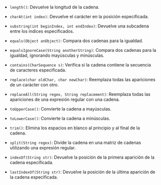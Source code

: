 - `length()`: Devuelve la longitud de la cadena.
    
- `charAt(int index)`: Devuelve el carácter en la posición especificada.
    
- `substring(int beginIndex, int endIndex)`: Devuelve una subcadena entre los índices especificados.
    
- `equals(Object anObject)`: Compara dos cadenas para la igualdad.
    
- `equalsIgnoreCase(String anotherString)`: Compara dos cadenas para la igualdad, ignorando mayúsculas y minúsculas.
    
- `contains(CharSequence s)`: Verifica si la cadena contiene la secuencia de caracteres especificada.
    
- `replace(char oldChar, char newChar)`: Reemplaza todas las apariciones de un carácter con otro.
    
- `replaceAll(String regex, String replacement)`: Reemplaza todas las apariciones de una expresión regular con una cadena.
    
- `toUpperCase()`: Convierte la cadena a mayúsculas.
    
- `toLowerCase()`: Convierte la cadena a minúsculas.
    
- `trim()`: Elimina los espacios en blanco al principio y al final de la cadena.
    
- `split(String regex)`: Divide la cadena en una matriz de cadenas utilizando una expresión regular.
    
- `indexOf(String str)`: Devuelve la posición de la primera aparición de la cadena especificada.
    
- `lastIndexOf(String str)`: Devuelve la posición de la última aparición de la cadena especificada.